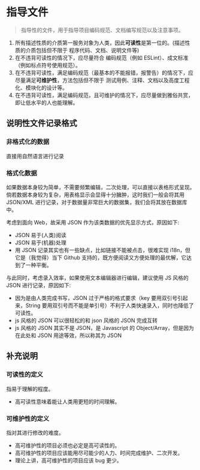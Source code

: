 # 指导文件

> 指导性的文件，用于指导项目编码规范、文档编写规范以及注意事项。

1. 所有描述性质的介质第一服务对象为人类，因此**可读性**是第一位的。(描述性质的介质包括但不限于 程序代码、文档、说明文件等)
2. 在不违背可读性的情况下，应尽量符合 编码规范（例如 ESLint）、成文标准（例如标点符号使用规范）。
3. 在不违背可读性，满足编码规范（最基本的不能报错，报警告）的情况下，应尽量满足**可维护性**，方法包括但不限于 测试用例、注释、文档以及高度工程化、模块化的设计等。
4. 在不违背可读性，满足编码规范，且可维护的情况下，应尽量做到雅俗共赏，即让低水平的人也能理解。

## 说明性文件记录格式

### 非格式化的数据

直接用自然语言进行记录

### 格式化数据

如果数据本身较为简单，不需要频繁编辑，二次处理，可以直接以表格形式呈现。倘若数据本身较为复杂，用表格显示会显得十分臃肿，这时我们一般会将其用 JSON/XML 进行记录，对于数据量非常巨大的数据集，我们会将其放在数据库中。

考虑到面向 Web，故采用 JSON 作为该类数据的优先显示方式，原因如下:

+ JSON 易于(人类)阅读
+ JSON 易于(机器)处理
+ 用 JSON 记录其实也有一些缺点，比如链接不能被点击，很难实现 i18n，但它是（我觉得）当下 Github 支持的，既方便阅读又方便处理的最优解，它达到了一种平衡。

与此同时，考虑录入效率，如果使用文本编辑器进行编辑，建议使用 JS 风格的 JSON 进行记录，原因如下:

+ 因为是由人类完成书写，JSON 过于严格的格式要求（key 要用双引号引起来，String 要用双引号而不能是单引号）不利于人类快速录入，同时也降低了可读性。
+ js 风格的 JSON 可以很轻松的和 json 风格的 JSON 完成互转
+ js 风格的 JSON 其实不是 JSON，是 Javascript 的 Object/Array，但是因为在此处和 JSON 用途等效，所以称其为 JSON

## 补充说明

### 可读性的定义

指易于理解的程度。

+ 高可读性意味着能让人类用更短的时间理解。

### 可维护性的定义

指对其进行修改的难度。

+ 高可维护性的项目必须也必定是高可读性的。
+ 高可维护性的项目应该能用尽可能少的人力、时间完成维护、二次开发。
+ 理论上讲，高可维护性的项目应该 bug 更少。

